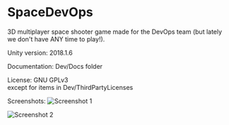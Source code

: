 # SpaceDevOps

3D multiplayer space shooter game made for the DevOps team (but lately we don't have ANY time to play!).

Unity version: 2018.1.6

Documentation: Dev/Docs folder

License: GNU GPLv3  
except for items in Dev/ThirdPartyLicenses

Screenshots:
![Screenshot 1](screen1.png?raw=true)


![Screenshot 2](screen2.png?raw=true)
